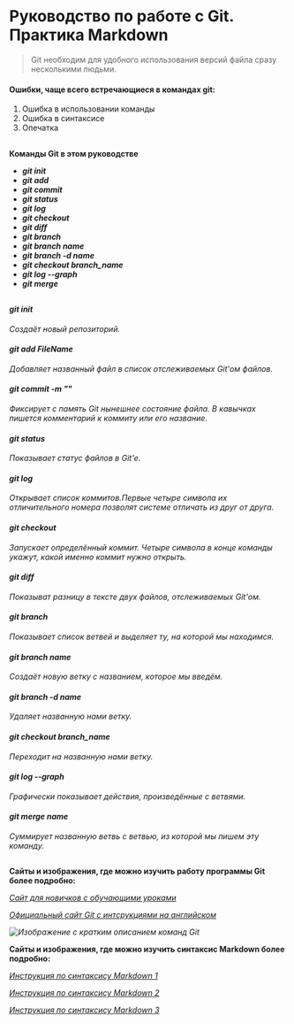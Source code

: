 # Руководство по работе с Git. Практика Markdown
>Git необходим для удобного использования версий файла сразу несколькими людьми.

#### Ошибки, чаще всего встречающиеся в командах git:
1. Ошибка в использовании команды
2. Ошибка в синтаксисе 
3. Опечатка

##

**Команды Git в этом руководстве**

- ***git init***
- ***git add***
- ***git commit***
- ***git status***
- ***git log***
- ***git checkout***
- ***git diff***
- ***git branch***
- ***git branch name***
- ***git branch -d name***
- ***git checkout branch_name***
- ***git log --graph***
- ***git merge***

##

#### ***git init***
*Создаёт новый репозиторий.*

#### ***git add FileName***
*Добавляет названный файл в список отслеживаемых Git'ом файлов.*

#### ***git commit -m ""***
*Фиксирует с память Git нынешнее состояние файла. В кавычках пишется комментарий к коммиту или его название.*

#### ***git status***
*Показывает статус файлов в Git'е.*

#### ***git log***
*Открывает список коммитов.Первые четыре символа их отличительного номера позволят системе отличать из друг от друга.*

#### ***git checkout***
*Запускает определённый коммит. Четыре символа в конце команды укажут, какой именно коммит нужно открыть.*

#### ***git diff***
*Показыват разницу в тексте двух файлов, отслеживаемых Git'ом.*

#### ***git branch***
*Показывает список ветвей и выделяет ту, на которой мы находимся.*

#### ***git branch name***
*Создаёт новую ветку с названием, которое мы введём.*

#### ***git branch -d name***
*Удаляет названную нами ветку.*

#### ***git checkout branch_name***
*Переходит на названную нами ветку.*

#### ***git log --graph***
*Графически показывает действия, произведённые с ветвями.*

#### ***git merge name***
*Суммирует названную ветвь с ветвью, из которой мы пишем эту команду.*

##

**Сайты и изображения, где можно изучить работу программы Git более подробно:**

*[Сайт для новичков с обучающими уроками](https://habr.com/ru/articles/541258/)*

*[Официальный сайт Git с интсрукциями на английском](https://git-scm.com/book/ru/v2/)*

*![Изображение с кратким описанием команд Git](https://fuzeservers.ru/wp-content/uploads/c/4/7/c47fd3a4ffe633e8ae3d8b3d4ddc7ccb.png)*

**Сайты и изображения, где можно изучить синтаксис Markdown более подробно:**

*[Инструкция по синтаксису Markdown 1](https://skillbox.ru/media/code/yazyk-razmetki-markdown-shpargalka-po-sintaksisu-s-primerami/)*

*[Инструкция по синтаксису Markdown 2](https://texterra.ru/blog/ischerpyvayushchaya-shpargalka-po-sintaksisu-razmetki-markdown-na-zametku-avtoram-veb-razrabotchikam.html)*

*[Инструкция по синтаксису Markdown 3](https://www.markdownguide.org/basic-syntax/)*